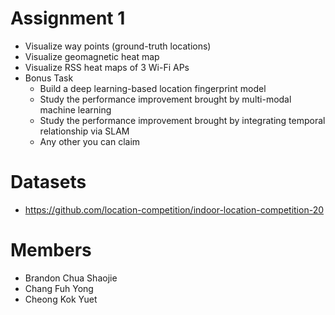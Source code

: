 # Assignment 1
- Visualize way points (ground-truth locations)
- Visualize geomagnetic  heat map
- Visualize RSS heat maps of 3 Wi-Fi APs
- Bonus Task
  - Build a deep learning-based location fingerprint model
  - Study the performance improvement brought by multi-modal machine learning
  - Study the performance improvement brought by integrating temporal relationship via SLAM
  - Any other you can claim


# Datasets
- https://github.com/location-competition/indoor-location-competition-20

# Members
- Brandon Chua Shaojie
- Chang Fuh Yong
- Cheong Kok Yuet
